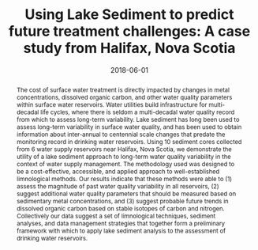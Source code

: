 ---
abstract: "The cost of surface water treatment is directly impacted by changes in metal concentrations, dissolved organic carbon, and other water quality parameters within surface water reservoirs. Water utilities build infrastructure for multi-decadal life cycles, where there is seldom a multi-decadal water quality record from which to assess long-term variability. Lake sediment has long been used to assess long-term variability in surface water quality, and has been used to obtain information about inter-annual to centennial scale changes that predate the monitoring record in drinking water reservoirs. Using 10 sediment cores collected from 6 water supply reservoirs near Halifax, Nova Scotia, we demonstrate the utility of a lake sediment approach to long-term water quality variability in the context of water supply management. The methodology used was designed to be a cost-effective, accessible, and applied approach to well-established limnological methods. Our results indicate that these methods were able to (1) assess the magnitude of past water quality variability in all reservoirs, (2) suggest additional water quality parameters that should be measured based on sedimentary metal concentrations, and (3) suggest probable future trends in dissolved organic carbon based on stable isotopes of carbon and nitrogen. Collectively our data suggest a set of limnological techniques, sediment analyses, and data management strategies that together form a preliminary framework with which to apply lake sediment analysis to the assessment of drinking water reservoirs."
authors: ["admin", "Ian S. Spooner", "Wendy H. Krkošek", "Graham A. Gagnon"]
date: "2018-06-01"
doi: ""
featured: false
image:
  caption: ""
  focal_point: ""
  preview_only: false
projects: []
publication: "American Water Works Association Annual Conference and Exposition"
publication_short: ""
publication_types: ["1"]
summary: ""
tags: []
title: "Using Lake Sediment to predict future treatment challenges: A case study from Halifax, Nova Scotia"
url_code: ""
url_dataset: ""
url_pdf: ""
url_poster: ""
url_project: ""
url_slides: ""
url_source: ""
url_video: ""
---